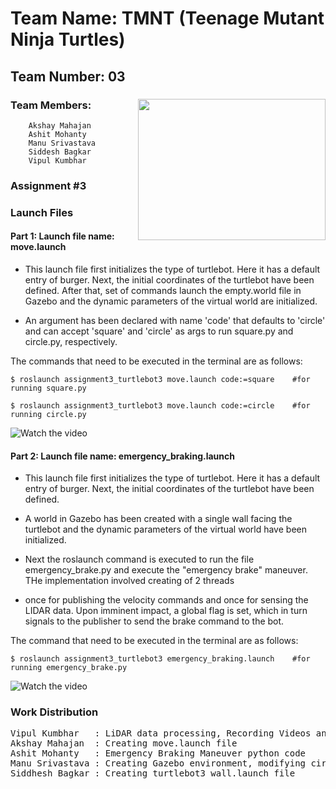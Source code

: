 # Team Name: TMNT (Teenage Mutant Ninja Turtles)	

## Team Number: 03  
### Team Members: <img align="right" width="300" height="226" src="https://raw.githubusercontent.com/vipulkumbhar/AuE893Spring20_VipulKumbhar/master/catkin_ws/git_readme_files/ninja_turtles_PNG55.png">   	
		Akshay Mahajan 
		Ashit Mohanty  
		Manu Srivastava  
		Siddesh Bagkar  
		Vipul Kumbhar  
		  
### Assignment #3  
  
### Launch Files  
  
#### Part 1:  Launch file name: move.launch  
	
- This launch file first initializes the type of turtlebot. Here it has a default entry of burger.  Next, the initial coordinates of the turtlebot have been defined. After that, set of commands launch the empty.world file in Gazebo and the dynamic parameters of the virtual world are initialized.   
	  
- An argument has been declared with name 'code' that defaults to 'circle' and can accept 'square' and 'circle' as args to run square.py and circle.py, respectively.
	  
The commands that need to be executed in the terminal are as follows:

```
$ roslaunch assignment3_turtlebot3 move.launch code:=square    #for running square.py
	  
$ roslaunch assignment3_turtlebot3 move.launch code:=circle    #for running circle.py
```


![Watch the video](https://raw.githubusercontent.com/vipulkumbhar/AuE893Spring20_VipulKumbhar/master/catkin_ws/git_readme_files/move.gif)
  
    
 
#### Part 2:  Launch file name: emergency_braking.launch
	   
- This launch file first initializes the type of turtlebot. Here it has a default entry of burger. Next, the initial coordinates of the turtlebot have been defined.  
	  
- A world in Gazebo has been created with a single wall facing the turtlebot and the dynamic parameters of the virtual world have been initialized.  
	  
- Next the roslaunch command is executed to run the file emergency_brake.py and execute the "emergency brake" maneuver. THe implementation involved creating of 2 threads  

- once for publishing the velocity commands and once for sensing the LIDAR data. Upon imminent impact, a global flag is set, which in turn signals to the publisher to send the brake command to the bot.
  
The command that need to be executed in the terminal are as follows:

``` 
$ roslaunch assignment3_turtlebot3 emergency_braking.launch    #for running emergency_brake.py
```
 

![Watch the video](https://raw.githubusercontent.com/vipulkumbhar/AuE893Spring20_VipulKumbhar/master/catkin_ws/git_readme_files/obstacle_detection.gif)
  
    
 
### Work Distribution

<pre>
Vipul Kumbhar 	: LiDAR data processing, Recording Videos and writing README.md   
Akshay Mahajan	: Creating move.launch file  
Ashit Mohanty 	: Emergency Braking Maneuver python code  
Manu Srivastava	: Creating Gazebo environment, modifying circle.py and square.py and pushing into repo  
Siddhesh Bagkar	: Creating turtlebot3_wall.launch file  
</pre>
